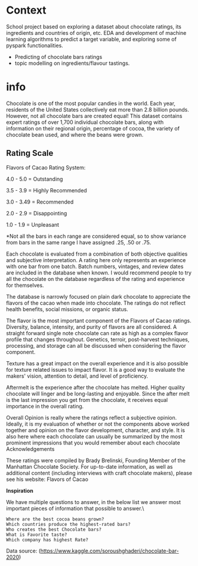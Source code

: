 # Context


School project based on exploring a dataset about chocolate ratings, its ingredients and countries of origin, etc. EDA and development of machine learning algorithms to predict a target variable, and exploring some of pyspark functionalities.

- Predicting of chocolate bars ratings
- topic modelling on ingredients/flavour tastings.


# info


Chocolate is one of the most popular candies in the world. Each year, residents of the United States collectively eat more than 2.8 billion pounds. However, not all chocolate bars are created equal! This dataset contains expert ratings of over 1,700 individual chocolate bars, along with information on their regional origin, percentage of cocoa, the variety of chocolate bean used, and where the beans were grown.


## Rating Scale
Flavors of Cacao Rating System:

4.0 - 5.0 = Outstanding

3.5 - 3.9 = Highly Recommended

3.0 - 3.49 = Recommended

2.0 - 2.9 = Disappointing

1.0 - 1.9 = Unpleasant

*Not all the bars in each range are considered equal, so to show variance from bars in the same range I have assigned .25, .50 or .75.

Each chocolate is evaluated from a combination of both objective qualities and subjective interpretation. A rating here only represents an experience with one bar from one batch. Batch numbers, vintages, and review dates are included in the database when known. I would recommend people to try all the chocolate on the database regardless of the rating and experience for themselves.

The database is narrowly focused on plain dark chocolate to appreciate the flavors of the cacao when made into chocolate. The ratings do not reflect health benefits, social missions, or organic status.

The flavor is the most important component of the Flavors of Cacao ratings. Diversity, balance, intensity, and purity of flavors are all considered. A straight forward single note chocolate can rate as high as a complex flavor profile that changes throughout. Genetics, terroir, post-harvest techniques, processing, and storage can all be discussed when considering the flavor component.

Texture has a great impact on the overall experience and it is also possible for texture related issues to impact flavor. It is a good way to evaluate the makers' vision, attention to detail, and level of proficiency.

Aftermelt is the experience after the chocolate has melted. Higher quality chocolate will linger and be long-lasting and enjoyable. Since the after melt is the last impression you get from the chocolate, it receives equal importance in the overall rating.

Overall Opinion is really where the ratings reflect a subjective opinion. Ideally, it is my evaluation of whether or not the components above worked together and opinion on the flavor development, character, and style. It is also here where each chocolate can usually be summarized by the most prominent impressions that you would remember about each chocolate
Acknowledgements

These ratings were compiled by Brady Brelinski, Founding Member of the Manhattan Chocolate Society. For up-to-date information, as well as additional content (including interviews with craft chocolate makers), please see his website: Flavors of Cacao


**Inspiration**

We have multiple questions to answer, in the below list we answer most important pieces of information that possible to answer.\

    Where are the best cocoa beans grown?
    Which countries produce the highest-rated bars?
    Who creates the best Chocolate bars?
    What is Favorite taste?
    Which company has highest Rate?
    
    
Data source: (https://www.kaggle.com/soroushghaderi/chocolate-bar-2020)
